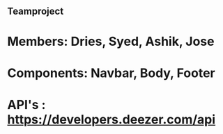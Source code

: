 ## Teamproject

# Members: Dries, Syed, Ashik, Jose

# Components: Navbar, Body, Footer

# API's : https://developers.deezer.com/api



